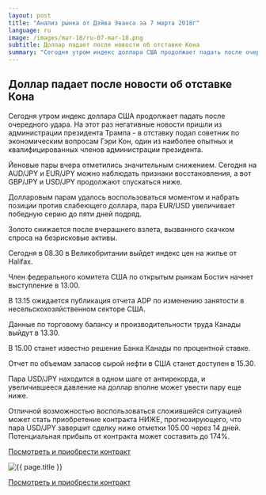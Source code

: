 ```yaml
---
layout: post
title: "Анализ рынка от Дэйва Эванса за 7 марта 2018г"
language: ru
image: /images/mar-18/ru-07-mar-18.png
subtitle: Доллар падает после новости об отставке Кона
summary: "Сегодня утром индекс доллара США продолжает падать после очередного удара. На этот раз негативные новости пришли из администрации президента Трампа - в отставку подал советник по экономическим вопросам Гэри Кон, один из наиболее опытных и квалифицированных членов администрации президента"
---
```

##  Доллар падает после новости об отставке Кона

Сегодня утром индекс доллара США продолжает падать после очередного удара. На этот раз негативные новости пришли из администрации президента Трампа - в отставку подал советник по экономическим вопросам Гэри Кон, один из наиболее опытных и квалифицированных членов администрации президента.

Йеновые пары вчера отметились значительным снижением. Сегодня на AUD/JPY и EUR/JPY можно наблюдать признаки восстановления, а вот GBP/JPY и USD/JPY продолжают спускаться ниже.

Долларовым парам удалось воспользоваться моментом и набрать позиции против слабеющего доллара, пара EUR/USD увеличивает победную серию до пяти дней подряд.

Золото снижается после вчерашнего взлета, вызванного скачком спроса на безрисковые активы.
 
 
Сегодня в 08.30 в Великобритании выйдет индекс цен на жилье от Halifax.

Член федерального комитета США по открытым рынкам Бостич начнет выступление в 13.00.

В 13.15 ожидается публикация отчета ADP по изменению занятости в несельскохозяйственном секторе США.

Данные по торговому балансу и производительности труда Канады выйдут в 13.30.

В 15.00 станет известно решение Банка Канады по процентной ставке.

Отчет по объемам запасов сырой нефти в США станет доступен в 15.30.
 
 
Пара USD/JPY находится в одном шаге от антирекорда, и увеличившееся давление на доллар вполне может увести пару еще ниже.

Отличной возможностью воспользоваться сложившейся ситуацией может стать приобретение контракта НИЖЕ, прогнозирующего, что пара USD/JPY завершит сделку ниже отметки 105.00 через 14 дней. Потенциальная прибыль от контракта может составить до 174%.

<a href="http://record.binary.com/_bivVDfg8lHux76XffYA0JmNd7ZgqdRLk/1/market=forex&underlying=frxUSDJPY&formname=higherlower&duration_amount=14&duration_units=d&amount=10&amount_type=payout&expiry_type=duration&barrier=105.00&s=1&t=AGAo0wZxiuWVUSIZnKLQvZ0co5lt24DG" target="_blank">Посмотреть и приобрести контракт</a>

<img src="{{ site.url }}/images/mar-18/ru-07-mar-18.png" alt="{{ page.title }}"  title="{{ page.title }}">

<a href="%LINK%%?https://www.binary.com/d/trade.cgi?market=forex&underlying=frxUSDJPY&formname=higherlower&duration_amount=14&duration_units=d&amount=10&amount_type=payout&expiry_type=duration&barrier=105.00&s=1&t=AGAo0wZxiuWVUSIZnKLQvZ0co5lt24DG" target="_blank">Посмотреть и приобрести контракт</a>
